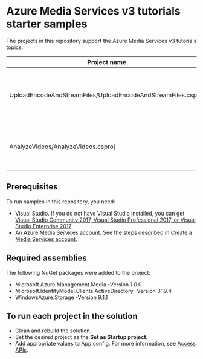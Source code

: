 # Azure Media Services v3 tutorials starter samples

The projects in this repository support the Azure Media Services v3 tutorials topics:


|Project name|Article|
|---|---|
|UploadEncodeAndStreamFiles/UploadEncodeAndStreamFiles.csproj|[Tutorial: Upload, encode, download, and stream videos](https://docs.microsoft.com/azure/media-services/latest/stream-files-tutorial)|
|AnalyzeVideos/AnalyzeVideos.csproj|[Tutorial: Analyze videos with Media Services](https://docs.microsoft.com/azure/media-services/latest/analyze-videos-tutorial-with-api)|

## Prerequisites

To run samples in this repository, you need:

* Visual Studio. If you do not have Visual Studio installed, you can get [Visual Studio Community 2017, Visual Studio Professional 2017, or Visual Studio Enterprise 2017](https://www.visualstudio.com/downloads/).
* An Azure Media Services account. See the steps described in [Create a Media Services account](https://docs.microsoft.com/azure/media-services/latest/create-account-cli-quickstart).

## Required assemblies

The following NuGet packages were added to the project: 

* Microsoft.Azure.Management.Media -Version 1.0.0
* Microsoft.IdentityModel.Clients.ActiveDirectory -Version 3.19.4
* WindowsAzure.Storage  -Version 9.1.1

## To run each project in the solution

* Clean and rebuild the solution.
* Set the desired project as the **Set as Startup project**.
* Add appropriate values to App.config. For more information, see [Access APIs](https://docs.microsoft.com/azure/media-services/latest/access-api-cli-how-to).
